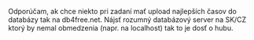 <p>Odporúčam, ak chce niekto pri zadaní mať upload najlepších časov do databázy tak na db4free.net. Nájsť rozumný databázový server na SK/CZ ktorý by nemal obmedzenia (napr. na localhost) tak to je dosť o hubu.</p><br />